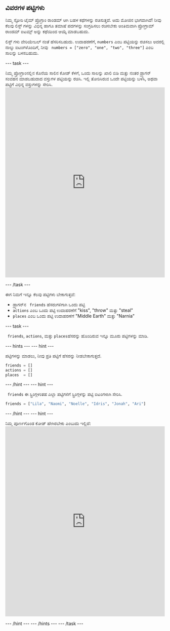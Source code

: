 ## ವಿವರಗಳ ಪಟ್ಟಿಗಳು

ನಿಮ್ಮ ಸ್ಟೋರಿ ಟೈಮ್ ಪ್ರೊಗ್ರಾಂ ರಾಂಡಮ್ ಆಗಿ ಬಹಳ ಕಥೆಗಳನ್ನು ರಚಿಸುತ್ತದೆ. ಅದು ಮೋಜಿನ ಭಾಗವಾಗಿದೆ! ನೀವು ಕೆಲವು ಲಿಸ್ಟ್ ಗಳನ್ನು ವಿಭಿನ್ನ ಹಾಗೂ ತಮಾಷೆ ಪದಗಳನ್ನು ಸಂಗ್ರಹಿಸಲು ರಚಿಸಬೇಕು ಅಂತಿಮವಾಗಿ ಪ್ರೋಗ್ರಾಮ್ ರಾಂಡಮ್ ಐಟಮ್ಸ್ ಅನ್ನು ಕಥೆಯಿಂದ ಆಯ್ಕೆ ಮಾಡಬಹುದು.

ಲಿಸ್ಟ್ ಗಳು ವೇರಿಯೇಬಲ್ ನಂತೆ ಹೆಸರಿಸಬಹುದು. ಉದಾಹರಣೆಗೆ, `numbers` ಎಂಬ ಪಟ್ಟಿಯನ್ನು ರಚಿಸಲು ಅದರಲ್ಲಿ ನಾಲ್ಕು ಐಟಂಗಳೊಂದಿಗೆ, ನೀವು ` numbers = ["zero", "one", "two", "three"]` ಎಂಬ ಸಾಲನ್ನು ಬಳಸಬಹುದು.

\--- task \---

ನಿಮ್ಮ ಪ್ರೋಗ್ರಾಂನಲ್ಲಿನ ಕೊನೆಯ ಸಾಲಿನ ಕೋಡ್ ಕೆಳಗೆ, ಒಂದು ಸಾಲನ್ನು ಖಾಲಿ ಬಿಡಿ ಮತ್ತು ನಂತರ ಡ್ರ್ಯಾಗನ್ ಸಂವಹನ ಮಾಡಬಹುದಾದ ವಸ್ತುಗಳ ಪಟ್ಟಿಯನ್ನು ರಚಿಸಿ. ಇಲ್ಲಿ ತೋರಿಸಿರುವ ಒಂದೇ ಪಟ್ಟಿಯನ್ನು ಬಳಸಿ, ಅಥವಾ ಪಟ್ಟಿಗೆ ವಿಭಿನ್ನ ವಸ್ತುಗಳನ್ನು ಸೇರಿಸಿ. <iframe src="https://trinket.io/embed/python/234f6ed347" width="100%" height="600" frameborder="0" marginwidth="0" marginheight="0" allowfullscreen mark="crwd-mark"></iframe> 

\--- /task \---

ಈಗ ನಿಮಗೆ ಇನ್ನೂ ಕೆಲವು ಪಟ್ಟಿಗಳು ಬೇಕಾಗುತ್ತವೆ:

- ಡ್ರ್ಯಾಗನ್‌ನ ` friends` ಹೆಸರುಗಳಿಗಾಗಿ ಒಂದು ಪಟ್ಟಿ
- ` actions ` ಎಂಬ ಒಂದು ಪಟ್ಟಿ ಉದಾಹರಣೆಗೆ "kiss", "throw" ಮತ್ತು "steal"
- ` places ` ಎಂಬ ಒಂದು ಪಟ್ಟಿ ಉದಾಹರಣೆಗೆ "Middle Earth" ಮತ್ತು "Narnia"

\--- task \---

` friends`, ` actions `, ಮತ್ತು ` places `ಹೆಸರನ್ನು ಹೊಂದಿರುವ ಇನ್ನೂ ಮೂರು ಪಟ್ಟಿಗಳನ್ನು ಮಾಡಿ.

\--- hints \--- \--- hint \---

ಪಟ್ಟಿಗಳನ್ನು ಮಾಡಲು, ನೀವು ಪ್ರತಿ ಪಟ್ಟಿಗೆ ಹೆಸರನ್ನು ನೀಡಬೇಕಾಗುತ್ತದೆ.

```python
friends = []
actions = []
places  = []
```

\--- /hint \--- \--- hint \---

` friends` ಈ ಸ್ಟ್ರಿಂಗ್ಗಳಂತಹ ಎಲ್ಲಾ ಪಟ್ಟಿಗಳಿಗೆ ಸ್ಟ್ರಿಂಗ್ಗಳನ್ನು ಪಟ್ಟಿ ಐಟಂಗಳಾಗಿ ಸೇರಿಸಿ.

```python
friends = ["Lila", "Naomi", "Noelle", "Idris", "Jonah", "Ari"]
```

\--- /hint \--- \--- hint \---

ನಿಮ್ಮ ಪೂರ್ಣಗೊಂಡ ಕೋಡ್ ಹೇಗಿರಬೇಕು ಎಂಬುದು ಇಲ್ಲಿದೆ: <iframe src="https://trinket.io/embed/python/5e264dd3e2" width="100%" height="600" frameborder="0" marginwidth="0" marginheight="0" allowfullscreen mark="crwd-mark"></iframe> 

\--- /hint \--- \--- /hints \--- \--- /task \---